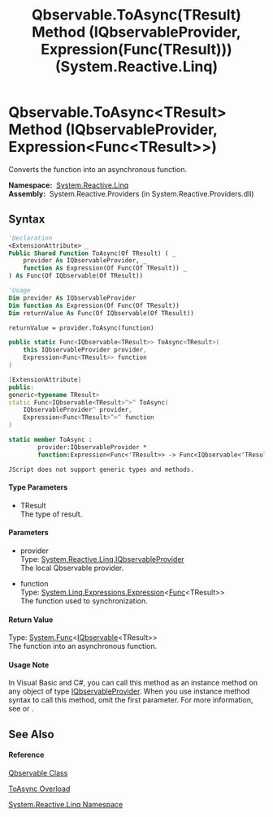 ﻿---
title: Qbservable.ToAsync(TResult) Method (IQbservableProvider, Expression(Func(TResult))) (System.Reactive.Linq)
TOCTitle: ToAsync(TResult) Method (IQbservableProvider, Expression(Func(TResult)))
ms:assetid: M:System.Reactive.Linq.Qbservable.ToAsync``1(System.Reactive.Linq.IQbservableProvider,System.Linq.Expressions.Expression{System.Func{``0}})
ms:mtpsurl: https://msdn.microsoft.com/en-us/library/Hh229464(v=VS.103)
ms:contentKeyID: 36068880
ms.date: 06/28/2011
mtps_version: v=VS.103
dev_langs:
- vb
- csharp
- c++
- fsharp
- jscript
---

# Qbservable.ToAsync\<TResult\> Method (IQbservableProvider, Expression\<Func\<TResult\>\>)

Converts the function into an asynchronous function.

**Namespace:**  [System.Reactive.Linq](hh211929\(v=vs.103\).md)  
**Assembly:**  System.Reactive.Providers (in System.Reactive.Providers.dll)

## Syntax

``` vb
'Declaration
<ExtensionAttribute> _
Public Shared Function ToAsync(Of TResult) ( _
    provider As IQbservableProvider, _
    function As Expression(Of Func(Of TResult)) _
) As Func(Of IQbservable(Of TResult))
```

``` vb
'Usage
Dim provider As IQbservableProvider
Dim function As Expression(Of Func(Of TResult))
Dim returnValue As Func(Of IQbservable(Of TResult))

returnValue = provider.ToAsync(function)
```

``` csharp
public static Func<IQbservable<TResult>> ToAsync<TResult>(
    this IQbservableProvider provider,
    Expression<Func<TResult>> function
)
```

``` c++
[ExtensionAttribute]
public:
generic<typename TResult>
static Func<IQbservable<TResult>^>^ ToAsync(
    IQbservableProvider^ provider, 
    Expression<Func<TResult>^>^ function
)
```

``` fsharp
static member ToAsync : 
        provider:IQbservableProvider * 
        function:Expression<Func<'TResult>> -> Func<IQbservable<'TResult>> 
```

``` jscript
JScript does not support generic types and methods.
```

#### Type Parameters

  - TResult  
    The type of result.

#### Parameters

  - provider  
    Type: [System.Reactive.Linq.IQbservableProvider](hh212104\(v=vs.103\).md)  
    The local Qbservable provider.  

<!-- end list -->

  - function  
    Type: [System.Linq.Expressions.Expression](https://msdn.microsoft.com/en-us/library/Bb335710)\<[Func](https://msdn.microsoft.com/en-us/library/Bb534960)\<TResult\>\>  
    The function used to synchronization.  

#### Return Value

Type: [System.Func](https://msdn.microsoft.com/en-us/library/Bb534960)\<[IQbservable](hh229328\(v=vs.103\).md)\<TResult\>\>  
The function into an asynchronous function.  

#### Usage Note

In Visual Basic and C\#, you can call this method as an instance method on any object of type [IQbservableProvider](hh212104\(v=vs.103\).md). When you use instance method syntax to call this method, omit the first parameter. For more information, see [](https://msdn.microsoft.com/en-us/library/Bb384936) or [](https://msdn.microsoft.com/en-us/library/Bb383977).

## See Also

#### Reference

[Qbservable Class](hh211693\(v=vs.103\).md)

[ToAsync Overload](hh229832\(v=vs.103\).md)

[System.Reactive.Linq Namespace](hh211929\(v=vs.103\).md)


